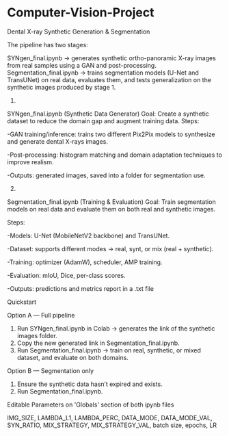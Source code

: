 # Computer-Vision-Project

Dental X-ray Synthetic Generation & Segmentation

The pipeline has two stages:

SYNgen_final.ipynb → generates synthetic ortho-panoramic X-ray images from real samples using a GAN and post-processing.
Segmentation_final.ipynb → trains segmentation models (U-Net and TransUNet) on real data, evaluates them, and tests generalization on the synthetic images produced by stage 1.

1)
SYNgen_final.ipynb (Synthetic Data Generator)
Goal: Create a synthetic dataset to reduce the domain gap and augment training data.
Steps:

-GAN training/inference: trains two different Pix2Pix models to synthesize and generate dental X-rays images.

-Post-processing: histogram matching and domain adaptation techniques to improve realism.

-Outputs: generated images, saved into a folder for segmentation use.

2)
Segmentation_final.ipynb (Training & Evaluation)
Goal: Train segmentation models on real data and evaluate them on both real and synthetic images.

Steps:

-Models: U-Net (MobileNetV2 backbone) and TransUNet.

-Dataset: supports different modes → real, synt, or mix (real + synthetic).

-Training: optimizer (AdamW), scheduler, AMP training.

-Evaluation: mIoU, Dice, per-class scores.

-Outputs: predictions and metrics report in a .txt file


Quickstart

Option A — Full pipeline

1. Run SYNgen_final.ipynb in Colab → generates the link of the synthetic images folder.
2. Copy the new generated link in Segmentation_final.ipynb.
3. Run Segmentation_final.ipynb → train on real, synthetic, or mixed dataset, and evaluate on both domains.

Option B — Segmentation only

1. Ensure the synthetic data hasn’t expired and exists.
2. Run Segmentation_final.ipynb.


Editable Parameters on 'Globals' section of both ipynb files

IMG_SIZE,
LAMBDA_L1, 
LAMBDA_PERC,
DATA_MODE,
DATA_MODE_VAL,
SYN_RATIO,
MIX_STRATEGY,
MIX_STRATEGY_VAL,
batch size,
epochs,
LR
